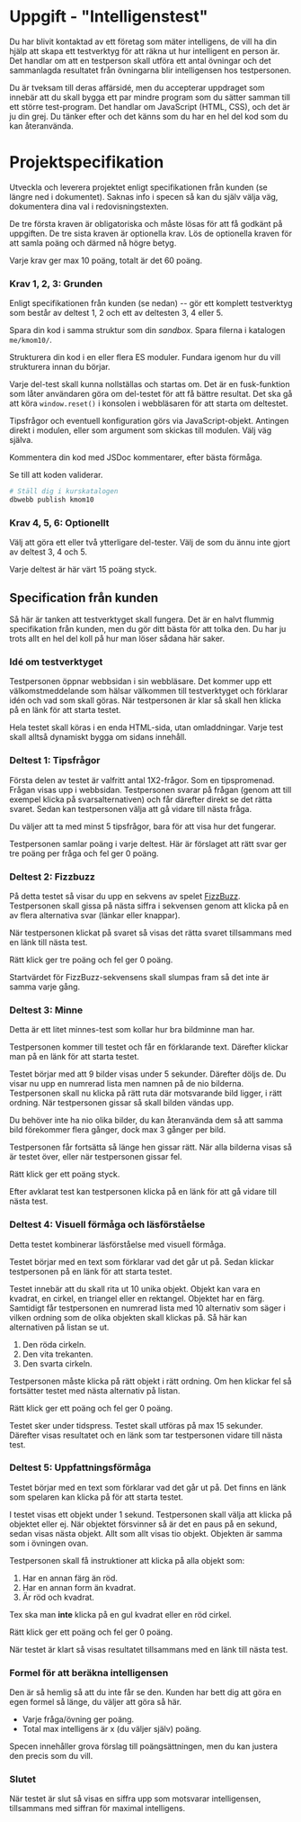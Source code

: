 # Uppgift - "Intelligenstest"

Du har blivit kontaktad av ett företag som mäter intelligens, de vill ha din hjälp att skapa ett testverktyg för att räkna ut hur intelligent en person är. Det handlar om att en testperson skall utföra ett antal övningar och det sammanlagda resultatet från övningarna blir intelligensen hos testpersonen.

Du är tveksam till deras affärsidé, men du accepterar uppdraget som innebär att du skall bygga ett par mindre program som du sätter samman till ett större test-program. Det handlar om JavaScript (HTML, CSS), och det är ju din grej. Du tänker efter och det känns som du har en hel del kod som du kan återanvända.



# Projektspecifikation

Utveckla och leverera projektet enligt specifikationen från kunden (se längre ned i dokumentet). Saknas info i specen så kan du själv välja väg, dokumentera dina val i redovisningstexten.

De tre första kraven är obligatoriska och måste lösas för att få godkänt på uppgiften. De tre sista kraven är optionella krav. Lös de optionella kraven för att samla poäng och därmed nå högre betyg.

Varje krav ger max 10 poäng, totalt är det 60 poäng.



### Krav 1, 2, 3: Grunden

Enligt specifikationen från kunden (se nedan) -- gör ett komplett testverktyg som består av deltest 1, 2 och ett av deltesten 3, 4 eller 5.

Spara din kod i samma struktur som din *sandbox*. Spara filerna i katalogen `me/kmom10/`.

Strukturera din kod i en eller flera ES moduler. Fundara igenom hur du vill strukturera innan du börjar.

Varje del-test skall kunna nollställas och startas om. Det är en fusk-funktion som låter användaren göra om del-testet för att få bättre resultat. Det ska gå att köra `window.reset()` i konsolen i webbläsaren för att starta om deltestet.

Tipsfrågor och eventuell konfiguration görs via JavaScript-objekt. Antingen direkt i modulen, eller som argument som skickas till modulen. Välj väg själva.

Kommentera din kod med JSDoc kommentarer, efter bästa förmåga.

Se till att koden validerar.

```bash
# Ställ dig i kurskatalogen
dbwebb publish kmom10
```


### Krav 4, 5, 6: Optionellt

Välj att göra ett eller två ytterligare del-tester. Välj de som du ännu inte gjort av deltest 3, 4 och 5.

Varje deltest är här värt 15 poäng styck.



Specification från kunden
--------------------------------------------------------------------

Så här är tanken att testverktyget skall fungera. Det är en halvt flummig specifikation från kunden, men du gör ditt bästa för att tolka den. Du har ju trots allt en hel del koll på hur man löser sådana här saker.



### Idé om testverktyget

Testpersonen öppnar webbsidan i sin webbläsare. Det kommer upp ett välkomstmeddelande som hälsar välkommen till testverktyget och förklarar idén och vad som skall göras. När testpersonen är klar så skall hen klicka på en länk för att starta testet.

Hela testet skall köras i en enda HTML-sida, utan omladdningar. Varje test skall alltså dynamiskt bygga om sidans innehåll.



### Deltest 1: Tipsfrågor

Första delen av testet är valfritt antal 1X2-frågor. Som en tipspromenad. Frågan visas upp i webbsidan. Testpersonen svarar på frågan (genom att till exempel klicka på svarsalternativen) och får därefter direkt se det rätta svaret. Sedan kan testpersonen välja att gå vidare till nästa fråga.

Du väljer att ta med minst 5 tipsfrågor, bara för att visa hur det fungerar.

Testpersonen samlar poäng i varje deltest. Här är förslaget att rätt svar ger tre poäng per fråga och fel ger 0 poäng.



### Deltest 2: Fizzbuzz

På detta testet så visar du upp en sekvens av spelet [FizzBuzz](https://en.wikipedia.org/wiki/Fizz_buzz). Testpersonen skall gissa på nästa siffra i sekvensen genom att klicka på en av flera alternativa svar (länkar eller knappar).

När testpersonen klickat på svaret så visas det rätta svaret tillsammans med en länk till nästa test.

Rätt klick ger tre poäng och fel ger 0 poäng.

Startvärdet för FizzBuzz-sekvensens skall slumpas fram så det inte är samma varje gång.



### Deltest 3: Minne

Detta är ett litet minnes-test som kollar hur bra bildminne man har.

Testpersonen kommer till testet och får en förklarande text. Därefter klickar man på en länk för att starta testet.

Testet börjar med att 9 bilder visas under 5 sekunder. Därefter döljs de. Du visar nu upp en numrerad lista men namnen på de nio bilderna. Testpersonen skall nu klicka på rätt ruta där motsvarande bild ligger, i rätt ordning. När testpersonen gissar så skall bilden vändas upp.

Du behöver inte ha nio olika bilder, du kan återanvända dem så att samma bild förekommer flera gånger, dock max 3 gånger per bild.

Testpersonen får fortsätta så länge hen gissar rätt. När alla bilderna visas så är testet över, eller när testpersonen gissar fel.

Rätt klick ger ett poäng styck.

Efter avklarat test kan testpersonen klicka på en länk för att gå vidare till nästa test.



### Deltest 4: Visuell förmåga och läsförståelse

Detta testet kombinerar läsförståelse med visuell förmåga.

Testet börjar med en text som förklarar vad det går ut på. Sedan klickar testpersonen på en länk för att starta testet.

Testet innebär att du skall rita ut 10 unika objekt. Objekt kan vara en kvadrat, en cirkel, en triangel eller en rektangel. Objektet har en färg. Samtidigt får testpersonen en numrerad lista med 10 alternativ som säger i vilken ordning som de olika objekten skall klickas på. Så här kan alternativen på listan se ut.

1. Den röda cirkeln.
2. Den vita trekanten.
3. Den svarta cirkeln.

Testpersonen måste klicka på rätt objekt i rätt ordning. Om hen klickar fel så fortsätter testet med nästa alternativ på listan.

Rätt klick ger ett poäng och fel ger 0 poäng.

Testet sker under tidspress. Testet skall utföras på max 15 sekunder. Därefter visas resultatet och en länk som tar testpersonen vidare till nästa test.



### Deltest 5: Uppfattningsförmåga

Testet börjar med en text som förklarar vad det går ut på. Det finns en länk som spelaren kan klicka på för att starta testet.

I testet visas ett objekt under 1 sekund. Testpersonen skall välja att klicka på objektet eller ej. När objektet försvinner så är det en paus på en sekund, sedan visas nästa objekt. Allt som allt visas tio objekt. Objekten är samma som i övningen ovan.

Testpersonen skall få instruktioner att klicka på alla objekt som:

1. Har en annan färg än röd.
2. Har en annan form än kvadrat.
3. Är röd och kvadrat.

Tex ska man **inte** klicka på en gul kvadrat eller en röd cirkel.

Rätt klick ger ett poäng och fel ger 0 poäng.

När testet är klart så visas resultatet tillsammans med en länk till nästa test.



### Formel för att beräkna intelligensen

Den är så hemlig så att du inte får se den. Kunden har bett dig att göra en egen formel så länge, du väljer att göra så här.

* Varje fråga/övning ger poäng.
* Total max intelligens är x (du väljer själv) poäng.

Specen innehåller grova förslag till poängsättningen, men du kan justera den precis som du vill.



### Slutet

När testet är slut så visas en siffra upp som motsvarar intelligensen, tillsammans med siffran för maximal intelligens.
